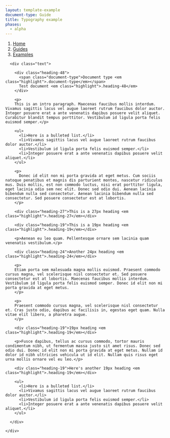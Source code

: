 ```yaml
---
layout: template-example
document-type: Guide
title: Typography example
phases:
  - alpha
---
```


<div id="global-breadcrumb" class="breadcrumb">
  <nav role="navigation">
    <ol class="group">
      <li><a href="https://www.gov.uk">Home</a></li>
      <li><a href="{{ site.baseurl }}/">Guides</a></li>
      <li><a href="{{ site.baseurl }}/example/">Examples</a></li>
    </ol>
  </nav>
</div>

<div class="grid-wrapper">
  <div class="grid">
    <div class="inner-block example-typography">
      
      <div class="text">

        <div class="heading-48">
          <span class="document-type">Document type <em class="highlight">.document-type</em></span>
          Test document <em class="highlight">.heading-48</em>
        </div>

        <p>
        This is an intro paragraph. Maecenas faucibus mollis interdum. Vivamus sagittis lacus vel augue laoreet rutrum faucibus dolor auctor. Integer posuere erat a ante venenatis dapibus posuere velit aliquet. Curabitur blandit tempus porttitor. Vestibulum id ligula porta felis euismod semper.</p>

        <ul>
          <li>Here is a bulleted list.</li>
          <li>Vivamus sagittis lacus vel augue laoreet rutrum faucibus dolor auctor.</li>
          <li>Vestibulum id ligula porta felis euismod semper.</li>
          <li>Integer posuere erat a ante venenatis dapibus posuere velit aliquet.</li>
        </ul>

        <p>
          Donec id elit non mi porta gravida at eget metus. Cum sociis natoque penatibus et magnis dis parturient montes, nascetur ridiculus mus. Duis mollis, est non commodo luctus, nisi erat porttitor ligula, eget lacinia odio sem nec elit. Donec sed odio dui. Aenean lacinia bibendum nulla sed consectetur. Aenean lacinia bibendum nulla sed consectetur. Sed posuere consectetur est at lobortis.
        </p>

        <div class="heading-27">This is a 27px heading <em class="highlight">.heading-27</em></div>

        <div class="heading-19">This is a 19px heading <em class="highlight">.heading-19</em></div>

        <p>Aenean eu leo quam. Pellentesque ornare sem lacinia quam venenatis vestibulum.</p>

        <div class="heading-24">Another 24px heading <em class="highlight">.heading-24</em></div>

        <p>
        Etiam porta sem malesuada magna mollis euismod. Praesent commodo cursus magna, vel scelerisque nisl consectetur et. Sed posuere consectetur est at lobortis. Maecenas faucibus mollis interdum. Vestibulum id ligula porta felis euismod semper. Donec id elit non mi porta gravida at eget metus.
        </p>

        <p>
        Praesent commodo cursus magna, vel scelerisque nisl consectetur et. Cras justo odio, dapibus ac facilisis in, egestas eget quam. Nulla vitae elit libero, a pharetra augue.
        </p>

        <div class="heading-19">19px heading <em class="highlight">.heading-19</em></div>

        <p>Fusce dapibus, tellus ac cursus commodo, tortor mauris condimentum nibh, ut fermentum massa justo sit amet risus. Donec sed odio dui. Donec id elit non mi porta gravida at eget metus. Nullam id dolor id nibh ultricies vehicula ut id elit. Nullam quis risus eget urna mollis ornare vel eu leo.</p>

        <div class="heading-19">Here's another 19px heading <em class="highlight">.heading-19</em></div>

        <ul>
          <li>Here is a bulleted list.</li>
          <li>Vivamus sagittis lacus vel augue laoreet rutrum faucibus dolor auctor.</li>
          <li>Vestibulum id ligula porta felis euismod semper.</li>
          <li>Integer posuere erat a ante venenatis dapibus posuere velit aliquet.</li>
        </ul>

      </div>
      
    </div>
  </div>
</div>

